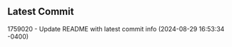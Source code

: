 
## Latest Commit
1759020 - Update README with latest commit info (2024-08-29 16:53:34 -0400) <Yunxi-Zhou>
